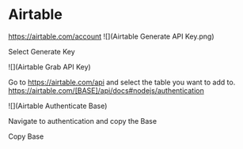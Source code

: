 # Airtable

https://airtable.com/account
![](Airtable Generate API Key.png)

Select Generate Key

![](Airtable Grab API Key)

Go to https://airtable.com/api and select the table you want to add to.
https://airtable.com/[BASE]/api/docs#nodejs/authentication

![](Airtable Authenticate Base)

Navigate to authentication and copy the Base

Copy Base
